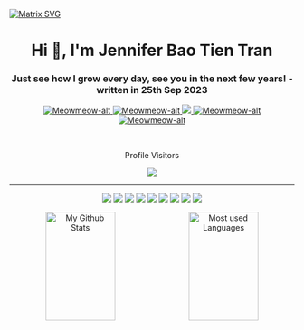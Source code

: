 [![Matrix SVG](https://raw.githubusercontent.com/rodrigograca31/rodrigograca31/master/matrix.svg)](https://www.youtube.com/watch?v=SDkAGkd4NLc) 

<h1 align="center">Hi 👋, I'm Jennifer Bao Tien Tran</h1>
<h3 align="center">Just see how I grow every day, see you in the next few years! - written in 25th Sep 2023</h3>

<p align="center">
 <a href="https://Meowmeow-alt.com" target="blank">
  <img src="https://img.shields.io/badge/Website-DC143C?style=for-the-badge&logo=medium&logoColor=white" alt="Meowmeow-alt" />
 </a>
 <a href="[https://www.linkedin.com/in/baotientran/](https://www.linkedin.com/in/baotientran/)" target="_blank">
  <img src="https://img.shields.io/badge/LinkedIn-0077B5?style=for-the-badge&logo=linkedin&logoColor=white" alt="Meowmeow-alt"/>
 </a>
 <a href="https://twitter.com/_Meowmeow-alt" target="_blank">
  <img src="https://img.shields.io/badge/Twitter-1DA1F2?style=for-the-badge&logo=twitter&logoColor=white" />
 </a>
 <a href="https://instagram.com/_Meowmeow-alt" target="_blank">
  <img src="https://img.shields.io/badge/Instagram-fe4164?style=for-the-badge&logo=instagram&logoColor=white" alt="Meowmeow-alt" />
 </a> 
 <a href="https://facebook.com/Meowmeow-alt.dev" target="_blank">
  <img src="https://img.shields.io/badge/Facebook-20BEFF?&style=for-the-badge&logo=facebook&logoColor=white" alt="Meowmeow-alt"  />
  </a> 
</p>
<br />

<div>
  <p align="center">Profile Visitors</p>
  <p align="center" style="margin: 0; padding: 0;">
    <img src='https://profile-counter.glitch.me/Meowmeow-alt/count.svg' />
  </p>
</div>

---

<p align="center">
  <img src='https://img.shields.io/badge/python-3670A0?style=for-the-badge&logo=python&logoColor=ffdd54' />
  <img src='https://img.shields.io/badge/html5-%23E34F26.svg?style=for-the-badge&logo=html5&logoColor=white' />
  <img src='https://img.shields.io/badge/css3-%231572B6.svg?style=for-the-badge&logo=css3&logoColor=white' />
  <img src='https://img.shields.io/badge/javascript-%23323330.svg?style=for-the-badge&logo=j' />
  <img src='https://img.shields.io/badge/Numpy-777BB4?style=for-the-badge&logo=numpy&logoColor=white' />
  <img src='https://img.shields.io/badge/Plotly-239120?style=for-the-badge&logo=plotly&logoColor=white' />
  <img src='https://img.shields.io/badge/flask-%23000.svg?style=for-the-badge&logo=flask&logoColor=white' />
  <img src='https://img.shields.io/badge/Bootstrap-563D7C?style=for-the-badge&logo=bootstrap&logoColor=white' />
  <img src='https://img.shields.io/badge/Streamlit-FF4B4B?style=for-the-badge&logo=Streamlit&logoColor=white' />
</p>

<p align="center">
<a> 
    <a href="https://github.com/Meowmeow-alt"><img alt="My Github Stats" src="https://denvercoder1-github-readme-stats.vercel.app/api?username=Meowmeow-alt&show_icons=true&count_private=true&theme=react&border_color=7F3FBF&bg_color=0D1117&title_color=F85D7F&icon_color=F8D866" height="192px" width="49.5%"/></a>
  <a href="https://github.com/Meowmeow-alt"><img alt="Most used Languages" src="https://denvercoder1-github-readme-stats.vercel.app/api/top-langs/?username=Meowmeow-alt&langs_count=8&layout=compact&theme=react&border_color=7F3FBF&bg_color=0D1117&title_color=F85D7F&icon_color=F8D866" height="192px" width="49.5%"/></a>
  <br/>
</a>


